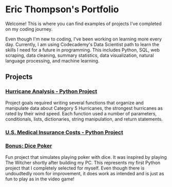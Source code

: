 # Eric Thompson's Portfolio
Welcome!  This is where you can find examples of projects I've completed on my coding journey.

Even though I'm new to coding, I've been working on learning more every day.  Currently, I am using Codecademy's Data Scientist path to learn the skills I need for a future in programming.  This includes Python, SQL, web scraping, data cleaning, summary statistics, data visualization, natural language processing, and machine learning.

## Projects
### <a href="https://github.com/mbp174/Codecademy---Python-Hurricane-Project">Hurricane Analysis - Python Project</a> 
Project goals required writing several functions that organize and manipulate data about Category 5 Hurricanes, the strongest hurricanes as rated by their wind speed. Each function used a number of parameters, conditionals, lists, dictionaries, string manipulation, and return statements.

### <a href="https://github.com/mbp174/Codecademy---U.S.-Medical-Insurance-Costs">U.S. Medical Insurance Costs - Python Project</a> 


### <a href="https://github.com/mbp174/Die_Simulator">Bonus: Dice Poker</a>
Fun project that simulates playing poker with dice.  It was inspired by playing The Witcher shortly after building my PC.  This represents my first Python project that I completely selected for myself.  Even though there is undoudtedly room for improvement, it does work as intended and is just as fun to play as in the video game!
